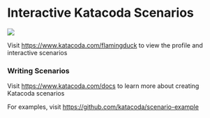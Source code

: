 # Interactive Katacoda Scenarios

[![](http://shields.katacoda.com/katacoda/flamingduck/count.svg)](https://www.katacoda.com/flamingduck "Get your profile on Katacoda.com")

Visit https://www.katacoda.com/flamingduck to view the profile and interactive scenarios

### Writing Scenarios
Visit https://www.katacoda.com/docs to learn more about creating Katacoda scenarios

For examples, visit https://github.com/katacoda/scenario-example
